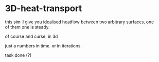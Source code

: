 # 3D-heat-transport

this sim ll give you idealised heatflow between two arbitrary surfaces, one of them one is steady.

of course and curse, in 3d

just a numbers in time. or in iterations.

task done (?)
